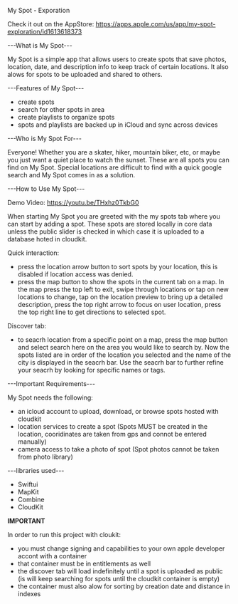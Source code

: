 My Spot - Exporation

Check it out on the AppStore: https://apps.apple.com/us/app/my-spot-exploration/id1613618373

---What is My Spot---

My Spot is a simple app that allows users to create spots that save photos, location, date, and description info to keep track of certain locations. It also alows for spots to be uploaded and shared to others.

---Features of My Spot---

- create spots
- search for other spots in area
- create playlists to organize spots
- spots and playlists are backed up in iCloud and sync across devices

---Who is My Spot For---

Everyone! Whether you are a skater, hiker, mountain biker, etc, or maybe you just want a quiet place to watch the sunset. These are all spots you can find on My Spot. Special locations are difficult to find with a quick google search and My Spot comes in as a solution.

---How to Use My Spot---

Demo Video: https://youtu.be/THxhz0TkbG0

When starting My Spot you are greeted with the my spots tab where you can start by adding a spot. These spots are stored locally in core data unless the public slider is checked in which case it is uploaded to a database hoted in cloudkit.

Quick interaction:
- press the location arrow button to sort spots by your location, this is disabled if location access was denied. 
- press the map button to show the spots in the current tab on a map. In the map press the top left to exit, swipe through locations or tap on new locations to change, tap on the location preview to bring up a detailed description, press the top right arrow to focus on user location, press the top right line to get directions to selected spot.

Discover tab:
- to seacrh location from a specific point on a map, press the map button and select search here on the area you would like to search by. Now the spots listed are in order of the location you selected and the name of the city is displayed in the seacrh bar. Use the seacrh bar to further refine your seacrh by looking for specific names or tags.

---Important Requirements---

My Spot needs the following:
- an icloud account to upload, download, or browse spots hosted with cloudkit
- location services to create a spot (Spots MUST be created in the location, cooridinates are taken from gps and connot be entered manually)
- camera access to take a photo of spot (Spot photos cannot be taken from photo library)

---libraries used---

- Swiftui
- MapKit
- Combine
- CloudKit


******IMPORTANT******

In order to run this project with cloukit:

- you must change signing and capabilities to your own apple developer accont with a container
- that container must be in entitlements as well
- the discover tab will load indefinitely until a spot is uploaded as public (is will keep searching for spots until the cloudkit container is empty) 
- the container must also alow for sorting by creation date and distance in indexes
